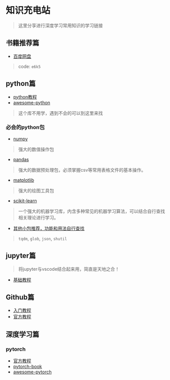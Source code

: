 # 知识充电站
> 这里分享进行深度学习常用知识的学习链接

## 书籍推荐篇
- [百度网盘](https://pan.baidu.com/s/1h-3T5ISMnGvXmwRioslNWQ)
> code: `e6k5`

## python篇
- [python教程](https://docs.python.org/zh-cn/3/tutorial/index.html)
- [awesome-python](https://github.com/jobbole/awesome-python-cn)
> 这个库不用学，遇到不会的可以到这里来找

### 必会的python包
- [numpy](https://www.numpy.org.cn/)
> 强大的数值操作包

- [pandas](https://www.pypandas.cn/docs/)
> 强大的数据预处理包，必须掌握csv等常用表格文件的基本操作。

- [matplotlib](https://www.matplotlib.org.cn/)
> 强大的绘图工具包

- [scikit-learn](https://sklearn.apachecn.org/)
> 一个强大的机器学习库，内含多种常见的机器学习算法，可以结合自行查找相关理论进行学习。

- [其他小包推荐，功能和用法自行查找](http://www.google.com)
> `tqdm`, `glob`, `json`, `shutil`

## jupyter篇
> 将jupyter与vscode结合起来用，简直是天地之合！
- [基础教程](https://zhuanlan.zhihu.com/p/33105153)

## Github篇
- [入门教程](https://www.liaoxuefeng.com/wiki/896043488029600)
- [官方教程](https://help.github.com/cn)

## 深度学习篇
### pytorch
- [官方教程](https://pytorch.org/tutorials/)
- [pytorch-book](https://github.com/chenyuntc/pytorch-book)
- [awesome-pytorch](https://github.com/INTERMT/Awesome-PyTorch-Chinese)